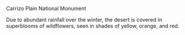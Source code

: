 <p>Carrizo Plain National Monument</p>
<p>Due to abundant rainfall over the winter, the desert is covered in superblooms of wildflowers, seen in shades of yellow, orange, and red.</p>
